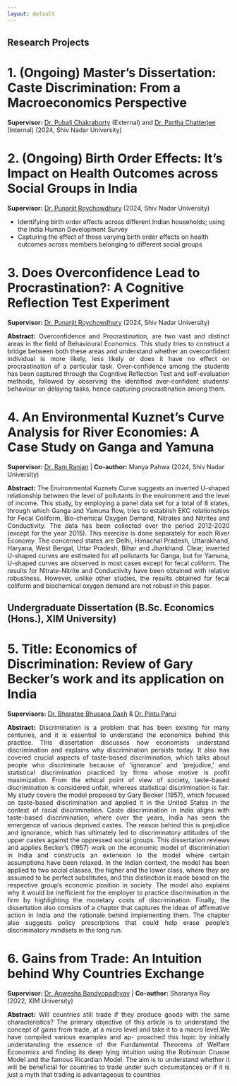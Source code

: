 ```yaml
---
layout: default
---
```


## Research Projects

#  1. (Ongoing) Master’s Dissertation: Caste Discrimination: From a Macroeconomics Perspective 
**Supervisor:** [Dr. Pubali Chakraborty](https://sites.google.com/view/pubali-chakraborty/home) (External) and [Dr. Partha Chatterjee](https://www.parthachatterjee.net/) (Internal) (2024, Shiv Nadar University)

#  2. (Ongoing) Birth Order Effects: It’s Impact on Health Outcomes across Social Groups in India 
**Supervisor:** [Dr. Punarjit Roychowdhury](https://punarjitroyc.weebly.com) (2024, Shiv Nadar University)

<p style="text-align: justify;">
<ul>
  <li>Identifying birth order effects across different Indian households; using the India Human Development Survey</li>
  <li>Capturing the effect of these varying birth order effects on health outcomes across members belonging to different social groups</li>
</ul>
</p>

#  3. Does Overconfidence Lead to Procrastination?: A Cognitive Reflection Test Experiment
**Supervisor:** [Dr. Punarjit Roychowdhury](https://punarjitroyc.weebly.com) (2024, Shiv Nadar University)

<p style="text-align: justify;">
<b style="color: #000000;">Abstract:</b> Overconfidence and Procrastination, are two vast and distinct areas in the field of Behavioural Economics. This study tries to construct a bridge between both these areas and understand whether an overconfident individual is more likely, less likely or does it have no effect on procrastination of a particular task. Over-confidence among the students has been captured through the Cognitive Reflection Test and self-evaluation methods, followed by observing the identified over-confident students’ behaviour on delaying tasks, hence capturing procrastination among them.
</p>

# 4. An Environmental Kuznet’s Curve Analysis for River Economies: A Case Study on Ganga and Yamuna
**Supervisor:** [Dr. Ram Ranjan](https://snu.edu.in/faculty/ram-ranjan/) | **Co-author:** Manya Pahwa (2024, Shiv Nadar University)

<p style="text-align: justify;">
<b style="color: #000000;">Abstract:</b> The Environmental Kuznets Curve suggests an inverted U-shaped relationship between the level of pollutants in the environment and the level of income. This study, by employing a panel data set for a total of 8 states, through which Ganga and Yamuna flow, tries to establish EKC relationships for Fecal Coliform, Bio-chemical Oxygen Demand, Nitrates and Nitrites and Conductivity. The data has been collected over the period 2012-2020 (except for the year 2015). This exercise is done separately for each River Economy. The concerned states are Delhi, Himachal Pradesh, Uttarakhand, Haryana, West Bengal, Uttar Pradesh, Bihar and Jharkhand. Clear, inverted U-shaped curves are estimated for all pollutants for Ganga, but for Yamuna, U-shaped curves are observed in most cases except for fecal coliform. The results for Nitrate-Nitrite and Conductivity have been obtained with relative robustness. However, unlike other studies, the results obtained for fecal coliform and biochemical oxygen demand are not robust in this paper.
</p>

## Undergraduate Dissertation (B.Sc. Economics (Hons.), XIM University)
# **5. Title:** Economics of Discrimination: Review of Gary Becker’s work and its application on India
**Supervisors:** [Dr. Bharatee Bhusana Dash](https://sites.google.com/view/bharateebhusanadasheconomics/home) & [Dr. Pintu Parui](https://www.economics.iitb.ac.in/pintu.html)

<p style="text-align: justify;">
<b style="color: #000000;">Abstract:</b> Discrimination is a problem that has been existing for many centuries, and it is essential to understand the economics behind this practice. This dissertation discusses how economists understand discrimination and explains why discrimination persists today. It also has covered crucial aspects of taste-based discrimination, which talks about people who discriminate because of ‘ignorance’ and ‘prejudice,’ and statistical discrimination practiced by firms whose motive is profit maximization. From the ethical point of view of society, taste-based discrimination is considered unfair, whereas statistical discrimination is fair. My study covers the model proposed by Gary Becker (1957), which focused on taste-based discrimination and applied it in the United States in the context of racial discrimination. Caste discrimination in India aligns with taste-based discrimination, where over the years, India has seen the emergence of various deprived castes. The reason behind this is prejudice and ignorance, which has ultimately led to discriminatory attitudes of the upper castes against the oppressed social groups. This dissertation reviews and applies Becker’s (1957) work on the economic model of discrimination in India and constructs an extension to the model where certain assumptions have been relaxed. In the Indian context, the model has been applied to two social classes, the higher and the lower class, where they are assumed to be perfect substitutes, and this distinction is made based on the respective group’s economic position in society. The model also explains why it would be inefficient for the employer to practice discrimination in the firm by highlighting the monetary costs of discrimination. Finally, the dissertation also consists of a chapter that captures the ideas of affirmative action in India and the rationale behind implementing them. The chapter also suggests policy prescriptions that could help erase people’s discriminatory mindsets in the long run.
</p>

# 6. Gains from Trade: An Intuition behind Why Countries Exchange
**Supervisor:** [Dr. Anwesha Bandyopadhyay]([https://snu.edu.in/faculty/ram-ranjan/](https://sites.google.com/view/anweshabandyopadhyay/home)) | **Co-author:** Sharanya Roy (2022, XIM University)

<p style="text-align: justify;">
<b style="color: #000000;">Abstract:</b> Will countries still trade if they produce goods with the same characteristics? The primary objective of this article is to understand the concept of gains from trade, at a micro level and take it to a macro level.We have compiled various examples and ap- proached this topic by initially understanding the essence of the Fundamental Theorems of Welfare Economics and finding its deep lying intuition using the Robinson Crusoe Model and the famous Ricardian Model. The aim is to understand whether it will be beneficial for countries to trade under such circumstances or if it is just a myth that trading is advantageous to countries
</p>
